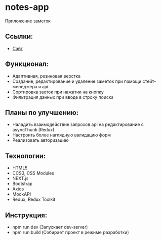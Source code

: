 # notes-app

Приложение заметок

## Ссылки:

- [Сайт]()

## Функционал:

- Адаптивная, резиновая верстка
- Создание, редактирование и удаление заметок при помощи стейт-менеджера и api 
- Сортировка заеток при нажатии на кнопку
- Фильтрация данных при вводе в строку поиска

## Планы по улучшению:

- Наладить взаимодействие запросов api на редактирование с asyncThunk (Redux)
- Настроить более наглядную валидацию форм
- Реализовать авторизацию

## Технологии:

- HTML5
- CCS3, CSS Modules
- NEXT.js
- Bootstrap
- Axios
- MockAPI
- Redux, Redux Toolkit

## Инструкция:

- npm run dev (Запускает dev-server)
- npm run build (Собирает проект в режиме разработки)

